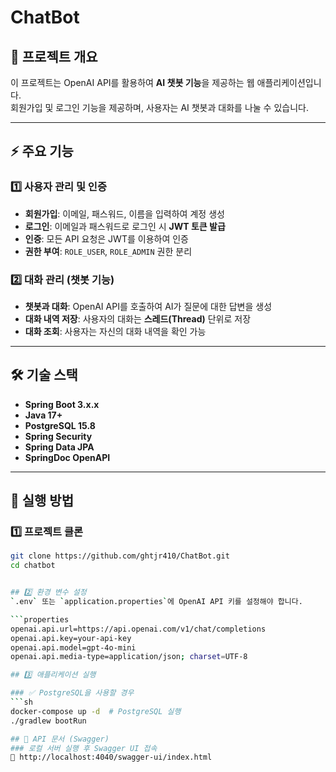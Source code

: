 # ChatBot

## 📌 프로젝트 개요
이 프로젝트는 OpenAI API를 활용하여 **AI 챗봇 기능**을 제공하는 웹 애플리케이션입니다.  
회원가입 및 로그인 기능을 제공하며, 사용자는 AI 챗봇과 대화를 나눌 수 있습니다.  

---

## ⚡ 주요 기능
### 1️⃣ 사용자 관리 및 인증
- **회원가입**: 이메일, 패스워드, 이름을 입력하여 계정 생성  
- **로그인**: 이메일과 패스워드로 로그인 시 **JWT 토큰 발급**  
- **인증**: 모든 API 요청은 JWT를 이용하여 인증  
- **권한 부여**: `ROLE_USER`, `ROLE_ADMIN` 권한 분리  

### 2️⃣ 대화 관리 (챗봇 기능)
- **챗봇과 대화**: OpenAI API를 호출하여 AI가 질문에 대한 답변을 생성  
- **대화 내역 저장**: 사용자의 대화는 **스레드(Thread)** 단위로 저장  
- **대화 조회**: 사용자는 자신의 대화 내역을 확인 가능  

---

## 🛠 기술 스택
- **Spring Boot 3.x.x**  
- **Java 17+**  
- **PostgreSQL 15.8**  
- **Spring Security**  
- **Spring Data JPA**  
- **SpringDoc OpenAPI**  

---

## 🚀 실행 방법
### 1️⃣ 프로젝트 클론
```sh
git clone https://github.com/ghtjr410/ChatBot.git
cd chatbot


## 2️⃣ 환경 변수 설정
`.env` 또는 `application.properties`에 OpenAI API 키를 설정해야 합니다.  

```properties
openai.api.url=https://api.openai.com/v1/chat/completions
openai.api.key=your-api-key
openai.api.model=gpt-4o-mini
openai.api.media-type=application/json; charset=UTF-8

## 3️⃣ 애플리케이션 실행

### ✅ PostgreSQL을 사용할 경우
```sh
docker-compose up -d  # PostgreSQL 실행
./gradlew bootRun

## 🔑 API 문서 (Swagger)
### 로컬 서버 실행 후 Swagger UI 접속
📌 http://localhost:4040/swagger-ui/index.html
